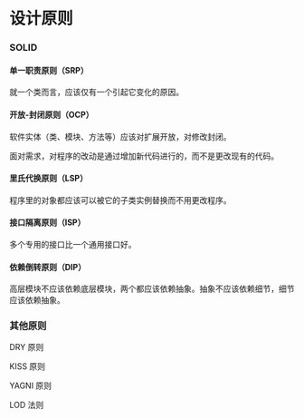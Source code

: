 # 设计原则

### SOLID

#### 单一职责原则（SRP）

就一个类而言，应该仅有一个引起它变化的原因。

#### 开放-封闭原则（OCP）

软件实体（类、模块、方法等）应该对扩展开放，对修改封闭。

面对需求，对程序的改动是通过增加新代码进行的，而不是更改现有的代码。

#### 里氏代换原则（LSP）

程序里的对象都应该可以被它的子类实例替换而不用更改程序。

#### 接口隔离原则（ISP）

多个专用的接口比一个通用接口好。

#### 依赖倒转原则（DIP）

高层模块不应该依赖底层模块，两个都应该依赖抽象。抽象不应该依赖细节，细节应该依赖抽象。

### 其他原则

DRY 原则

KISS 原则

YAGNI 原则

LOD 法则
